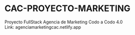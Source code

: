 # CAC-PROYECTO-MARKETING
 Proyecto FullStack Agencia de Marketing Codo a Codo 4.0  
 Link: agenciamarketingcac.netlify.app
 
 
